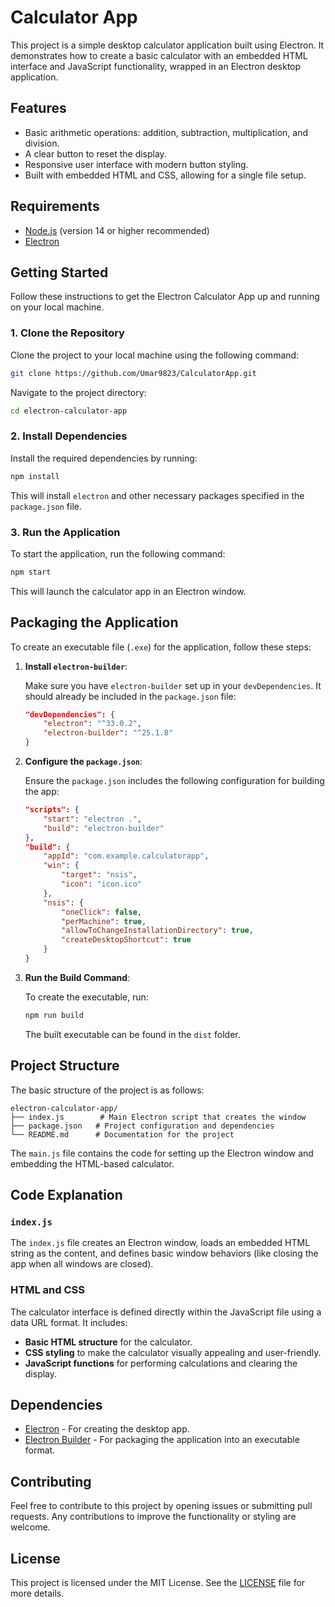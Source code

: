 
# Calculator App

This project is a simple desktop calculator application built using Electron. It demonstrates how to create a basic calculator with an embedded HTML interface and JavaScript functionality, wrapped in an Electron desktop application.

## Features

- Basic arithmetic operations: addition, subtraction, multiplication, and division.
- A clear button to reset the display.
- Responsive user interface with modern button styling.
- Built with embedded HTML and CSS, allowing for a single file setup.

## Requirements

- [Node.js](https://nodejs.org/) (version 14 or higher recommended)
- [Electron](https://www.electronjs.org/)

## Getting Started

Follow these instructions to get the Electron Calculator App up and running on your local machine.

### 1. Clone the Repository

Clone the project to your local machine using the following command:

```bash
git clone https://github.com/Umar9823/CalculatorApp.git
```

Navigate to the project directory:

```bash
cd electron-calculator-app
```

### 2. Install Dependencies

Install the required dependencies by running:

```bash
npm install
```

This will install `electron` and other necessary packages specified in the `package.json` file.

### 3. Run the Application

To start the application, run the following command:

```bash
npm start
```

This will launch the calculator app in an Electron window.

## Packaging the Application

To create an executable file (`.exe`) for the application, follow these steps:

1. **Install `electron-builder`**:

   Make sure you have `electron-builder` set up in your `devDependencies`. It should already be included in the `package.json` file:

   ```json
   "devDependencies": {
       "electron": "^33.0.2",
       "electron-builder": "^25.1.8"
   }
   ```

2. **Configure the `package.json`**:

   Ensure the `package.json` includes the following configuration for building the app:

   ```json
   "scripts": {
       "start": "electron .",
       "build": "electron-builder"
   },
   "build": {
       "appId": "com.example.calculatorapp",
       "win": {
           "target": "nsis",
           "icon": "icon.ico"
       },
       "nsis": {
           "oneClick": false,
           "perMachine": true,
           "allowToChangeInstallationDirectory": true,
           "createDesktopShortcut": true
       }
   }
   ```

3. **Run the Build Command**:

   To create the executable, run:

   ```bash
   npm run build
   ```

   The built executable can be found in the `dist` folder.

## Project Structure

The basic structure of the project is as follows:

```
electron-calculator-app/
├── index.js        # Main Electron script that creates the window
├── package.json   # Project configuration and dependencies
└── README.md      # Documentation for the project
```

The `main.js` file contains the code for setting up the Electron window and embedding the HTML-based calculator.

## Code Explanation

### `index.js`

The `index.js` file creates an Electron window, loads an embedded HTML string as the content, and defines basic window behaviors (like closing the app when all windows are closed).

### HTML and CSS

The calculator interface is defined directly within the JavaScript file using a data URL format. It includes:

- **Basic HTML structure** for the calculator.
- **CSS styling** to make the calculator visually appealing and user-friendly.
- **JavaScript functions** for performing calculations and clearing the display.

## Dependencies

- [Electron](https://www.electronjs.org/) - For creating the desktop app.
- [Electron Builder](https://www.electron.build/) - For packaging the application into an executable format.

## Contributing

Feel free to contribute to this project by opening issues or submitting pull requests. Any contributions to improve the functionality or styling are welcome.

## License

This project is licensed under the MIT License. See the [LICENSE](LICENSE) file for more details.
